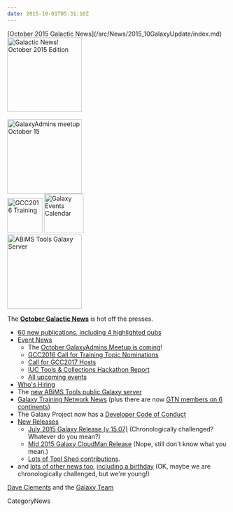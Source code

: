 ```yaml
---
date: 2015-10-01T05:31:10Z
---
```

<div class='newsItemHeader'>[October 2015 Galactic News](/src/News/2015_10GalaxyUpdate/index.md)</div>

<div class='right'>
<a href='/GalaxyUpdates/2015_10'><img src='/Images/GalaxyLogos/GalaxyNews.png' alt='Galactic News! October 2015 Edition' width=170 /></a><br /><br />
<a href='/GalaxyUpdates/2015_10#october-galaxyadmins-meetup'><img src='/Images/Logos/GalaxyAdmins.png' alt='GalaxyAdmins meetup October 15' width="170" /></a><br />
<a href='/GalaxyUpdates/2015_10#gcc2016-call-for-training-topic-nominations'><img src='/Events/GCC2016/GCC2016TrainingLogo400.png' alt='GCC2016 Training' width="80" /></a>
<a href='/GalaxyUpdates/2015_10#upcoming-events'><img src='/Images/Logos/GalxyEventsCalThumb.png' alt='Galaxy Events Calendar' width="90" /></a><br />
<a href='/GalaxyUpdates/2015_10#new-public-galaxy-servers'><img src='/PublicGalaxyServers/ABiMSToolsLogos.png' alt='ABiMS Tools Galaxy Server' width="170" /></a>
</div>

The **[October Galactic News](/src/GalaxyUpdates/2015_10/index.md)** is hot off the presses.
* [60 new publications, including 4 highlighted pubs](/src/GalaxyUpdates/2015_10/index.md#new-papers)
* [Event News](/src/GalaxyUpdates/2015_10/index.md#events)
  * The [October GalaxyAdmins Meetup is coming](/src/GalaxyUpdates/2015_10/index.md#october-galaxyadmins-meetup)!
  * [GCC2016 Call for Training Topic Nominations](/src/GalaxyUpdates/2015_10/index.md#gcc2016-call-for-training-topic-nominations)
  * [Call for GCC2017 Hosts](/src/GalaxyUpdates/2015_10/index.md#call-for-gcc2017-hosts)
  * [IUC Tools & Collections Hackathon Report](/src/GalaxyUpdates/2015_10/index.md#iuc-tools--collections-hackathon-report)
  * [All upcoming events](/src/GalaxyUpdates/2015_10/index.md#upcoming-events)
* [Who's Hiring](/src/GalaxyUpdates/2015_10/index.md#whos-hiring)
* The [new ABiMS Tools public Galaxy server](/src/GalaxyUpdates/2015_10/index.md#new-public-galaxy-servers)
* [Galaxy Training Network News](/GalaxyUpdates/2015_10#galaxy-training-network-news) (plus there are now [GTN members on 6 continents](/src/GalaxyUpdates/2015_10/index.md#galaxy-community-hubs))
* The Galaxy Project now has a [Developer Code of Conduct](/src/GalaxyUpdates/2015_10/index.md#galaxy-developer-code-of-conduct)
* [New Releases](/src/GalaxyUpdates/2015_10/index.md#releases)
  * [July 2015 Galaxy Release (v 15.07)](/src/GalaxyUpdates/2015_10/index.md#july-2015-galaxy-release-v-1507) (Chronologically challenged?  Whatever do you mean?)
  * [Mid 2015 Galaxy CloudMan Release](/src/GalaxyUpdates/2015_10/index.md#mid-2015-galaxy-cloudman-release) (Nope, still don't know what you mean.)
  * [Lots of Tool Shed contributions](/src/ToolShed/Contributions/2015_09/index.md).
* and [lots of other news too](/GalaxyUpdates/2015_10#other-news), [including a birthday](/src/GalaxyUpdates/2015_10/index.md#galaxy-turns-10) (OK, maybe we are chronologically challenged, but we're young!)

[Dave Clements](/DaveClements) and the [Galaxy Team](/src/GalaxyTeam/index.md)


CategoryNews

